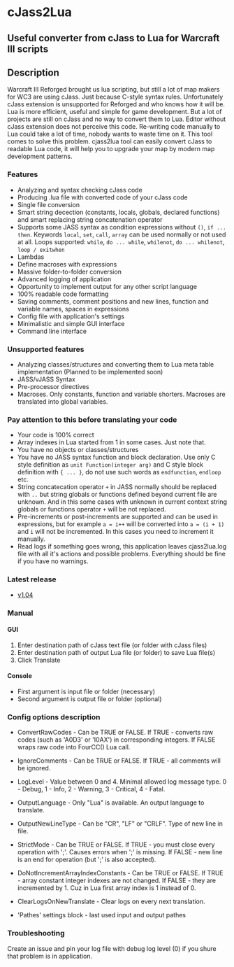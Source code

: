 # cJass2Lua
## Useful converter from cJass to Lua for Warcraft III scripts

## Description
Warcraft III Reforged brought us lua scripting, but still a lot of map makers for WC3 are using cJass. Just because C-style syntax rules. Unfortunately cJass extension is unsupported for Reforged and who knows how it will be. Lua is more efficient, useful and simple for game development. But a lot of projects are still on cJass and no way to convert them to Lua. Editor without cJass extension does not perceive this code. Re-writing code manually to Lua could take a lot of time, nobody wants to waste time on it. This tool comes to solve this problem. cjass2lua tool can easily convert cJass to readable Lua code, it will help you to upgrade your map by modern map development patterns.

### Features
- Analyzing and syntax checking cJass code
- Producing .lua file with converted code of your cJass code
- Single file conversion
- Smart string decection (constants, locals, globals, declared functions) and smart replacing string concatenation operator
- Supports some JASS syntax as condition expressions without `()`, `if ... then`. Keywords `local`, `set`, `call`, `array` can be used normally or not used at all. Loops supported: `while`, `do ... while`, `whilenot`, `do ... whilenot`, `loop / exitwhen`
- Lambdas
- Define macroses with expressions
- Massive folder-to-folder conversion
- Advanced logging of application
- Opportunity to implement output for any other script language
- 100% readable code formatting
- Saving comments, comment positions and new lines, function and variable names, spaces in expressions
- Config file with application's settings
- Minimalistic and simple GUI interface
- Command line interface

### Unsupported features
- Analyzing classes/structures and converting them to Lua meta table implementation (Planned to be implemented soon)
- JASS/vJASS Syntax
- Pre-processor directives
- Macroses. Only constants, function and variable shorters. Macroses are translated into global variables.

### Pay attention to this before translating your code
- Your code is 100% correct
- Array indexes in Lua started from 1 in some cases. Just note that.
- You have no objects or classes/structures
- You have no JASS syntax function and block declaration. Use only C style definition as `unit Function(integer arg)` and C style block definition with `{ ... }`, do not use such words as `endfunction`, `endloop` etc.
- String concatecation operator `+` in JASS normally should be replaced with `..` but string globals or functions defined beyond current file are unknown. And in this some cases with unknown in current context string globals or functions operator `+` will be not replaced.
- Pre-increments or post-increments are supported and can be used in expressions, but for example `a = i++` will be converted into `a = (i + 1)` and `i` will not be incremented. In this cases you need to increment it manually.
- Read logs if something goes wrong, this application leaves cjass2lua.log file with all it's actions and possible problems. Everything should be fine if you have no warnings.

### Latest release
- [v1.04](https://github.com/fullmetal-a/cjass2lua/releases/tag/v1.04)

### Manual
#### GUI
1. Enter destination path of cJass text file (or folder with cJass files)
2. Enter destination path of output Lua file (or folder) to save Lua file(s)
3. Click Translate
#### Console
- First argument is input file or folder (necessary)
- Second argument is output file or folder (optional)

### Config options description
- ConvertRawCodes - Can be TRUE or FALSE. If TRUE - converts raw codes (such as 'A0D3' or 'I0AX') in corresponding integers. If FALSE wraps raw code into FourCC() Lua call.
- IgnoreComments - Can be TRUE or FALSE. If TRUE - all comments will be ignored.
- LogLevel - Value between 0 and 4. Minimal allowed log message type. 0 - Debug, 1 - Info, 2 - Warning, 3 - Critical, 4 - Fatal.
- OutputLanguage - Only "Lua" is available. An output language to translate. 
- OutputNewLineType - Can be "CR", "LF" or "CRLF". Type of new line in file.
- StrictMode - Can be TRUE or FALSE. If TRUE - you must close every operation with ';'. Causes errors when ';' is missing. If FALSE - new line is an end for operation (but ';' is also accepted).
- DoNotIncrementArrayIndexConstants - Can be TRUE or FALSE. If TRUE - array constant integer indexes are not changed. If FALSE - they are incremented by 1. Cuz in Lua first array index is 1 instead of 0.
- ClearLogsOnNewTranslate - Clear logs on every next translation.

- 'Pathes' settings block - last used input and output pathes

### Troubleshooting
Create an issue and pin your log file with debug log level (0) if you shure that problem is in application.
